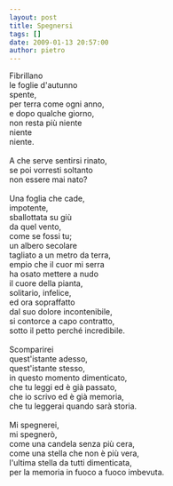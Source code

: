 ```yaml
---
layout: post
title: Spegnersi
tags: []
date: 2009-01-13 20:57:00
author: pietro
---
```

Fibrillano<br/>le foglie d'autunno<br/>spente,<br/>per terra come ogni anno,<br/>e dopo qualche giorno,<br/>non resta più niente<br/>niente<br/>niente.<br/><br/>A che serve sentirsi rinato,<br/>se poi vorresti soltanto<br/>non essere mai nato?<br/><br/>Una foglia che cade,<br/>impotente,<br/>sballottata su giù<br/>da quel vento,<br/>come se fossi tu;<br/>un albero secolare<br/>tagliato a un metro da terra,<br/>empio che il cuor mi serra<br/>ha osato mettere a nudo<br/>il cuore della pianta,<br/>solitario, infelice,<br/>ed ora sopraffatto<br/>dal suo dolore incontenibile,<br/>si contorce a capo contratto,<br/>sotto il petto perché incredibile.<br/><br/>Scomparirei<br/>quest'istante adesso,<br/>quest'istante stesso,<br/>in questo momento dimenticato,<br/>che tu leggi ed è già passato,<br/>che io scrivo ed è già memoria,<br/>che tu leggerai quando sarà storia.<br/><br/>Mi spegnerei,<br/>mi spegnerò,<br/>come una candela senza più cera,<br/>come una stella che non è più vera,<br/>l'ultima stella da tutti dimenticata,<br/>per la memoria in fuoco a fuoco imbevuta.
